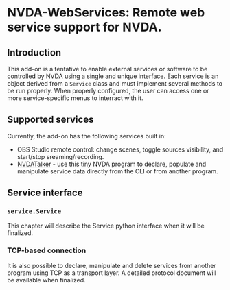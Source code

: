 # NVDA-WebServices: Remote web service support for NVDA.
## Introduction
This add-on is a tentative to enable external services or software to be controlled by NVDA using a single and unique interface.
Each service is an object derived from a `Service` class and must implement several methods to be run properly. When properly configured, the user can access one or more service-specific menus to interract with it.

## Supported services

Currently, the add-on has the following services built in:
- OBS Studio remote control: change scenes, toggle sources visibility, and start/stop sreaming/recording.
- [NVDATalker](https://github.com/yplassiard/nvda-talker) - use this tiny NVDA program to declare, populate and manipulate service data directly from the CLI or from another program.


## Service interface
### `service.Service`

This chapter will describe the Service python interface when it will be finalized.

### TCP-based connection

It is also possible to declare, manipulate and delete services from another program using TCP as a transport layer. A detailed protocol document will be available when finalized.

